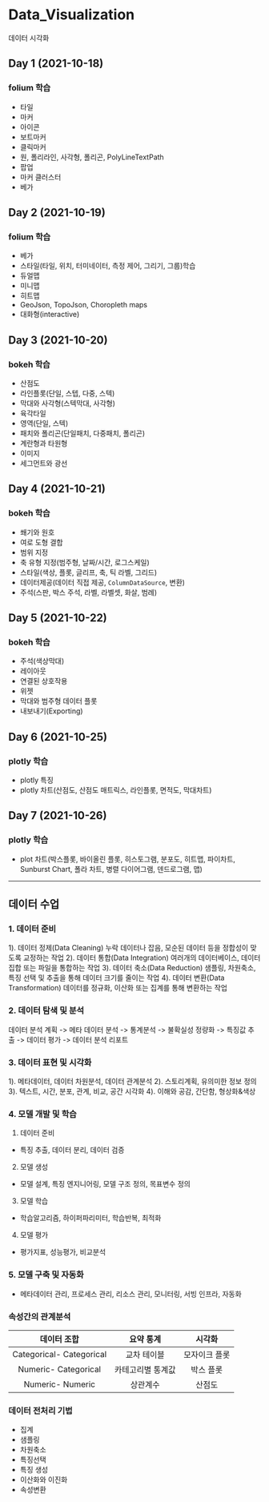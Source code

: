 # Data_Visualization
데이터 시각화

## Day 1 (2021-10-18)

### folium 학습
- 타일
- 마커
- 아이콘
- 보트마커
- 클릭마커
- 원, 폴리라인, 사각형, 폴리곤, PolyLineTextPath
- 팝업
- 마커 클러스터
- 베가

## Day 2 (2021-10-19)

### folium 학습
- 베가
- 스타일(타일, 위치, 터미네이터, 측정 제어, 그리기, 그룹)학습
- 듀얼맵
- 미니맵
- 히트맵
- GeoJson, TopoJson, Choropleth maps
- 대화형(interactive)

## Day 3 (2021-10-20)

### bokeh 학습
- 산점도
- 라인플롯(단일, 스텝, 다중, 스텍)
- 막대와 사각형(스텍막대, 사각형)
- 육각타일
- 영역(단일, 스텍)
- 패치와 폴리곤(단일패치, 다중패치, 폴리곤)
- 계란형과 타원형
- 이미지
- 세그먼트와 광선

## Day 4 (2021-10-21)

### bokeh 학습

- 쐐기와 원호
- 여로 도형 결합
- 범위 지정
- 축 유형 지정(범주형, 날짜/시간, 로그스케일)
- 스타일(색상, 플롯, 글리프, 축, 틱 라벨, 그리드)
- 데이터제공(데이터 직접 제공, `ColumnDataSource`, 변환)
- 주석(스판, 박스 주석, 라벨, 라벨셋, 화살, 범례)
 
## Day 5 (2021-10-22)

### bokeh 학습

- 주석(색상막대)
- 레이아웃
- 연결된 상호작용
- 위젯
- 막대와 범주형 데이터 플롯
- 내보내기(Exporting)

## Day 6 (2021-10-25)

### plotly 학습

- plotly 특징
- plotly 차트(산점도, 산점도 매트릭스, 라인플롯, 면적도, 막대차트) 

## Day 7 (2021-10-26)

### plotly 학습
- plot 차트(박스플롯, 바이올린 플롯, 히스토그램, 분포도, 히트맵, 파이차트, Sunburst Chart, 폴라 차트, 병렬 다이어그램, 덴드로그램, 맵)

-----
## 데이터 수업

### 1. 데이터 준비
1). 데이터 정제(Data Cleaning) 누락 데이터나 잡음, 모순된 데이터 등을 정합성이 맞도록 교정하는 작업
2). 데이터 통합(Data Integration) 여러개의 데이터베이스, 데이터 집합 또는 파일을 통합하는 작업
3). 데이터 축소(Data Reduction) 샘플링, 차원축소, 특징 선택 및 추출을 통해 데이터 크기를 줄이는 작업
4). 데이터 변환(Data Transformation) 데이터를 정규화, 이산화 또는 집계를 통해 변환하는 작업

### 2. 데이터 탐색 및 분석
데이터 분석 계획 -> 메타 데이터 분석 -> 통계분석 -> 불확실성 정량화 -> 특징값 추출 -> 데이터 평가 -> 데이터 분석 리포트

### 3. 데이터 표현 및 시각화
1). 메타데이터, 데이터 차원분석, 데이터 관계분석
2). 스토리계획, 유의미한 정보 정의
3). 텍스트, 시간, 분포, 관계, 비교, 공간 시각화
4). 이해와 공감, 간단함, 형상화&색상

### 4. 모델 개발 및 학습
1) 데이터 준비
 - 특징 추출, 데이터 분리, 데이터 검증
2) 모델 생성
 - 모델 설계, 특징 엔지니어링, 모델 구조 정의, 목표변수 정의
3) 모델 학습
 - 학습알고리즘, 하이퍼파리미터, 학습반복, 최적화
4) 모델 평가
 - 평가지표, 성능평가, 비교분석

### 5. 모델 구축 및 자동화
- 메타데이터 관리, 프로세스 관리, 리소스 관리, 모니터링, 서빙 인프라, 자동화

### 속성간의 관계분석

| 데이터 조합 | 요약 통계 | 시각화 |
|:------------------------:|:--------:|:------:|
| Categorical- Categorical | 교차 테이블 | 모자이크 플롯 |
| Numeric- Categorical | 카테고리별 통계값 | 박스 플롯 |
| Numeric- Numeric | 상관계수 | 산점도 |

### 데이터 전처리 기법
- 집계
- 샘플링
- 차원축소
- 특징선택
- 특징 생성
- 이산화와 이진화
- 속성변환
